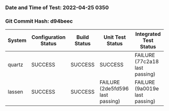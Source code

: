 ### Date and Time of Test: 2022-04-25 0350
### Git Commit Hash: d94beec
System | Configuration Status | Build Status | Unit Test Status | Integrated Test Status
--- | --- | --- | --- | ---
quartz | SUCCESS  | SUCCESS  | SUCCESS  | FAILURE (77c2a18 last passing)
lassen | SUCCESS  | SUCCESS  | FAILURE (2de5fd596 last passing) | FAILURE (9a0019e last passing)
